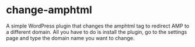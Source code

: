 # change-amphtml
A simple WordPress plugin that changes the amphtml tag to redirect AMP to a different domain. All you have to do is install the plugin, go to the settings page and type the domain name you want to change.
